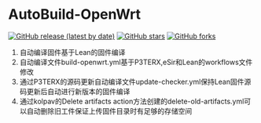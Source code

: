 # AutoBuild-OpenWrt

[![GitHub release (latest by date)](https://img.shields.io/github/v/release/cocci810123/AutoBuild-OpenWrt?style=flat-square)](https://github.com/cocci810123/AutoBuild-OpenWrt/releases)
[![GitHub stars](https://img.shields.io/github/stars/cocci810123/AutoBuild-OpenWrt?style=flat-square)](https://github.com/cocci810123/AutoBuild-OpenWrt/stargazers)
[![GitHub forks](https://img.shields.io/github/forks/cocci810123/AutoBuild-OpenWrt?style=flat-square)](https://github.com/cocci810123/AutoBuild-OpenWrt/network/members)
<!-- ![GitHub All Releases](https://img.shields.io/github/downloads/cocci810123/AutoBuild-OpenWrt/total?style=flat-square) -->

1. 自动编译固件基于Lean的固件编译
2. 自动编译文件build-openwrt.yml基于P3TERX,eSir和Lean的workflows文件修改
3. 通过P3TERX的源码更新自动编译文件update-checker.yml保持Lean固件源码更新后自动进行新版本的固件编译
4. 通过kolpav的Delete artifacts action方法创建的delete-old-artifacts.yml可以自动删除旧工件保证上传固件目录时有足够的存储空间
